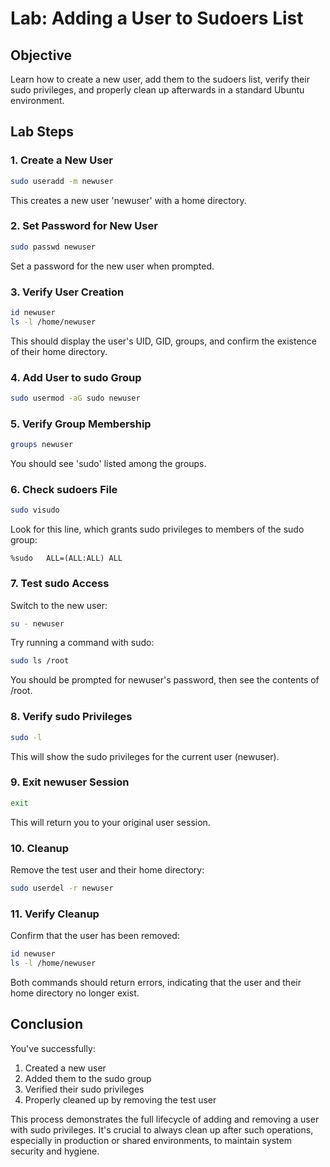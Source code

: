 # Lab: Adding a User to Sudoers List

## Objective
Learn how to create a new user, add them to the sudoers list, verify their sudo privileges, and properly clean up afterwards in a standard Ubuntu environment.


## Lab Steps

### 1. Create a New User
```bash
sudo useradd -m newuser
```
This creates a new user 'newuser' with a home directory.

### 2. Set Password for New User
```bash
sudo passwd newuser
```
Set a password for the new user when prompted.

### 3. Verify User Creation
```bash
id newuser
ls -l /home/newuser
```
This should display the user's UID, GID, groups, and confirm the existence of their home directory.

### 4. Add User to sudo Group
```bash
sudo usermod -aG sudo newuser
```

### 5. Verify Group Membership
```bash
groups newuser
```
You should see 'sudo' listed among the groups.

### 6. Check sudoers File
```bash
sudo visudo
```
Look for this line, which grants sudo privileges to members of the sudo group:
```
%sudo   ALL=(ALL:ALL) ALL
```

### 7. Test sudo Access
Switch to the new user:
```bash
su - newuser
```
Try running a command with sudo:
```bash
sudo ls /root
```
You should be prompted for newuser's password, then see the contents of /root.

### 8. Verify sudo Privileges
```bash
sudo -l
```
This will show the sudo privileges for the current user (newuser).

### 9. Exit newuser Session
```bash
exit
```
This will return you to your original user session.

### 10. Cleanup
Remove the test user and their home directory:
```bash
sudo userdel -r newuser
```

### 11. Verify Cleanup
Confirm that the user has been removed:
```bash
id newuser
ls -l /home/newuser
```
Both commands should return errors, indicating that the user and their home directory no longer exist.

## Conclusion
You've successfully:
1. Created a new user
2. Added them to the sudo group
3. Verified their sudo privileges
4. Properly cleaned up by removing the test user

This process demonstrates the full lifecycle of adding and removing a user with sudo privileges. It's crucial to always clean up after such operations, especially in production or shared environments, to maintain system security and hygiene.
